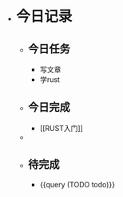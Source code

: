 - # 今日记录
	- ## 今日任务
		- 写文章
		- 学rust
	- ##  今日完成
		- [[RUST入门]]
	-
	- ## 待完成
		- {{query (TODO todo)}}
